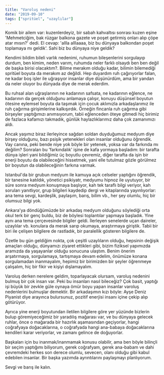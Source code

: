 ```yaml
---
title: "Varoluş nedeni"
date: "2019-09-10"
tags: ["spritüel", "uzaylılar"]
---
```


Komik bir ailem var: kuzenlerdeyiz, bir sabah kahvaltısı sonrası kuzen eşine 'Mehmetciğim, bak rüzgar balkona gazete ve poşet getirmiş onları alıp çöpe atar mısın?' dedi. El cevap: 'allla alllaaaa, biz bu dünyaya balkondan poşet toplamaya mı geldik'. Sahi biz bu dünyaya niye geldik?

Kendimi bildim bileli varlık nedenimi, ruhumun bileşenlerini sorgulayıp durdum, ben kimim, neden varım, ruhumda neler farklı olsaydı ben ben değil de başka birisi olacaktım?. Bilime merakım olduğu kadar, bilimin bilemediği spritüel boyuta da merakım az değildi. Hep duyardım ruh çağırıyorlar falan, ne kadar boş işler ile uğraşıyor insanlar diye düşünürdüm, ama bir yandan da neler oluyor bu dünyada diye de merak ederdim.

Bu ruhsal alan uğraşlarının ne kadarının safsata, ne kadarının eğlence, ne kadarının da gerçek olduğunu anlamaya çalışır, konuyu düşünsel boyutun ötesine eylemsel boyuta da taşımak için çocuk aklımızla arkadaşlarımız ile ruh çağırma girişimlerine kalkışırdık. Örneğin fincanla ruh çağırma gibi birşeyler yaptığımızı anımsıyorum, tabii eğlenceden öteye gitmedi hiç birimiz de fazlaca kafamızı takmadık, günlük haylazlıklarımız daha çok zamanımızı aldı.

Ancak yaşımız biraz ilerleyince sağdan soldan duyduğumuz medyum diye birşey olduğunu, bazı psişik yetenekleri olan insanlar olduğunu öğrendik. Vay canına, peki bende niye yok böyle bir yetenek, yoksa var da farkında mı değilim? Sonraları bu 'farkındalık' işine de kafa yormaya başladım: bir tarafta dünya işleri yani bildiğimiz üç boyutlu çevremiz, diğer tarafta da işin bir enerji boyutu da olabileceğini hissetmek, yani elle tutulmaz gözle görülmez bir boyutun da olabileceğinin farkına varmak.

Istanbul'da bir grubun medyum ile kamuya açık celseler yaptığını öğrendik, bir tanesine katıldık, yönetici psikiyatr, medyumu hipnoz ile uyutuyor, bir süre sonra medyum konuşmaya başlıyor, kah tek taraflı bilgi veriyor, kah soruları yanıtlıyor, grup bilgileri kaydedip dergi ve kitaplarında yayınlıyorlar: ana tema sevgi, kardeşlik, paylaşım, barış, bilim vb., her şey olumlu, hiç bir olumsuz bilgi yok.

Ankara'ya döndüğümüzde bir arkadaş medyum olduğunu söylediği orta okul terk bir genç buldu, biz de böylesi toplantılar yapmaya başladık. Yine aynı ana tema çerçevesinde bilgiler geldi. İlerleyen senelerde uçan daireler, uzaylılar vb. konulara da merak sarıp okumaya, araştırmaya giriştik. Tabii bir biri ile çelişen bilgilere de rastladık, bir paralellik gösteren bilgilere de.

Özetle bu gün geldiğim nokta, çok çeşitli uzaylıların olduğu, hepsinin değişik amaçları olduğu, dünyamızı ziyaret ettikleri gibi, bizim fiziksel yapımızda aramızda da yaşayanlar olduğu sonucuna ulaştım. Benim önerim arşatırmaya, sorgulamaya, tartışmaya devam edelim, önümüze konana sorgulamadan inanmayalım, hepimiz bir birimizden bir şeyler öğrenmeye çalışalım, hiç bir fikir ve kişiyi dışlamayalım.

Varoluş derken nerelere geldim, toparlayacak olursam, varoluş nedenini bulmuş bir çok insan var. Peki bu insanları nasıl bileceğiz? Çok basit, yaptığı işi büyük bir zevkle güle oynaya ömür boyu yapan insanlar varoluş nedenlerini bulmuşlar demektir. Bir arkadaşımın kızı böyle: Ayşe Deniz Piyanist diye arayınca bulursunuz, pozitif enerjisi insanı içine çekip alıp götürüyor.

Ayrıca yine enerji boyutundan iletilen bilgilere göre yer yüzünde bizlerin bulup göremiyeceğimiz bir yaradılış mağarası var, ve bu dünyaya gelecek ruhlar, önce o mağarada bir hazırlık aşamasından geçiyorlar, hangi coğrafyaya doğacaklarına, o coğrafyada hangi ana-babaya doğacaklarına kendileri karar veriyorlar, ve zamanı gelince de doğuyorlar.

Başkaları için bu inanmak/inanmamak konusu olabilir, ama ben böyle bilinçli bir seçim yaptığımı biliyorum, gerek coğrafyam, gerek ana-babam ve dahi çevremdeki herkes son derece olumlu, sevecen, olanı olduğu gibi kabul edebilen insanlar. Bir başka yazımda ayrıntılarını paylaşmayı planlıyorum.

Sevgi ve barış ile kalın.